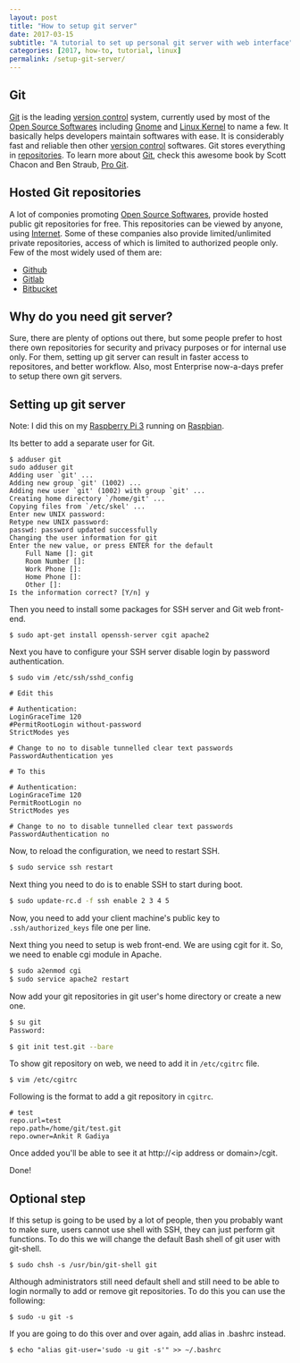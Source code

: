 ```yaml
---
layout: post
title: "How to setup git server"
date: 2017-03-15
subtitle: "A tutorial to set up personal git server with web interface"
categories: [2017, how-to, tutorial, linux]
permalink: /setup-git-server/
---
```


## Git

[Git](https://git-scm.org) is the leading
[version control](https://en.wikipedia.org/wiki/Version_control) system,
currently used by most of the
[Open Source Softwares](https://en.wikipedia.org/wiki/Open-source_software)
including [Gnome](https://git.gnome.org) and [Linux Kernel](https://kernel.org)
to name a few. It basically helps developers maintain softwares with ease. It is
considerably fast and reliable then other
[version control](https://en.wikipedia.org/wiki/Version_control) softwares. Git
stores everything in
[repositories](https://git-scm.com/book/en/v2/Git-Basics-Getting-a-Git-Repository).
To learn more about [Git](https://git-scm.org), check this awesome book by Scott
Chacon and Ben Straub, [Pro Git](https://git-scm.com/book/en/v2).

## Hosted Git repositories

A lot of componies promoting
[Open Source Softwares](https://en.wikipedia.org/wiki/Open-source_software),
provide hosted public git repositories for free. This repositories can be viewed
by anyone, using [Internet](https://en.wikipedia.org/wiki/Internet). Some of
these companies also provide limited/unlimited private repositories, access of
which is limited to authorized people only. Few of the most widely used of them
are:

* [Github](https://github.com)
* [Gitlab](https://gitlab.com)
* [Bitbucket](https://bitbucket.org)

## Why do you need git server?

Sure, there are plenty of options out there, but some people prefer to host
there own repositories for security and privacy purposes or for internal use
only. For them, setting up git server can result in faster access to repositores,
and better workflow.
Also, most Enterprise now-a-days prefer to setup there own git servers.

## Setting up git server

Note: I did this on my [Raspberry Pi 3](https://www.raspberrypi.org/) running on
[Raspbian](https://www.raspbian.org/).

Its better to add a separate user for Git.

```
$ adduser git
sudo adduser git
Adding user `git' ...
Adding new group `git' (1002) ...
Adding new user `git' (1002) with group `git' ...
Creating home directory `/home/git' ...
Copying files from `/etc/skel' ...
Enter new UNIX password:
Retype new UNIX password:
passwd: password updated successfully
Changing the user information for git
Enter the new value, or press ENTER for the default
	Full Name []: git
	Room Number []:
	Work Phone []:
	Home Phone []:
	Other []:
Is the information correct? [Y/n] y
```

Then you need to install some packages for SSH server and Git web front-end.

```
$ sudo apt-get install openssh-server cgit apache2
```

Next you have to configure your SSH server disable login by password
authentication.

```
$ sudo vim /etc/ssh/sshd_config

# Edit this

# Authentication:
LoginGraceTime 120
#PermitRootLogin without-password
StrictModes yes

# Change to no to disable tunnelled clear text passwords
PasswordAuthentication yes

# To this

# Authentication:
LoginGraceTime 120
PermitRootLogin no
StrictModes yes

# Change to no to disable tunnelled clear text passwords
PasswordAuthentication no
```

Now, to reload the configuration, we need to restart SSH.

```bash
$ sudo service ssh restart
```
Next thing you need to do is to enable SSH to start during boot.

```bash
$ sudo update-rc.d -f ssh enable 2 3 4 5
```

Now, you need to add your client machine's public key to
```.ssh/authorized_keys``` file one per line.

Next thing you need to setup is web front-end. We are using cgit for it. So,
we need to enable cgi module in Apache.

```bash
$ sudo a2enmod cgi
$ sudo service apache2 restart
```

Now add your git repositories in git user's home directory or create a new one.

```bash
$ su git
Password:

$ git init test.git --bare
```

To show git repository on web, we need to add it in ```/etc/cgitrc``` file.

```
$ vim /etc/cgitrc
```

Following is the format to add a git repository in ```cgitrc```.

```
# test
repo.url=test
repo.path=/home/git/test.git
repo.owner=Ankit R Gadiya
```

Once added you'll be able to see it at http://\<ip address or domain>/cgit.

Done!

## Optional step

If this setup is going to be used by a lot of people, then you probably want to
make sure, users cannot use shell with SSH, they can just perform git functions.
To do this we will change the default Bash shell of git user with git-shell.

```
$ sudo chsh -s /usr/bin/git-shell git
```

Although administrators still need default shell and still need to be able to
login normally to add or remove git repositories. To do this you can use the
following:

```
$ sudo -u git -s
```

If you are going to do this over and over again, add alias in .bashrc instead.

```
$ echo "alias git-user='sudo -u git -s'" >> ~/.bashrc
```
